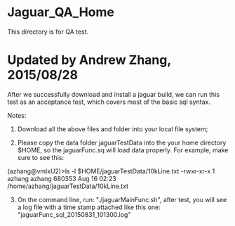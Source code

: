 # Jaguar_QA_Home
This directory is for QA test.
# Updated by Andrew Zhang, 2015/08/28 

After we successfully download and install a jaguar build, we can run this test
as an acceptance test, which covers most of the basic sql syntax.

Notes:  
1) Download all the above files and folder into your local file system;

2) Please copy the data folder jaguarTestData into the your home directory $HOME, so the 
jaguarFunc.sq will load data properly. For example, make sure to see this:

(azhang@vmlxU2)\>ls -l $HOME/jaguarTestData/10kLine.txt
-rwxr-xr-x 1 azhang azhang 680353 Aug 16 02:23 /home/azhang/jaguarTestData/10kLine.txt

3) On the command line, run: "./jaguarMainFunc.sh", after test, you will see  
a log file with a time stamp attached like this one: 
"jaguarFunc_sql_20150831_101300.log"
